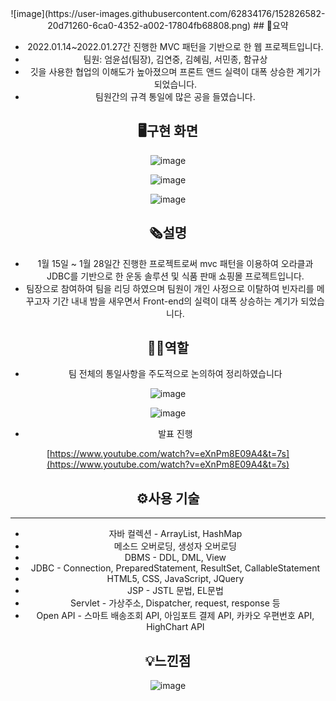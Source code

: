 <div align=center>
![image](https://user-images.githubusercontent.com/62834176/152826582-20d71260-6ca0-4352-a002-17804fb68808.png)
## 📜요약



- 2022.01.14~2022.01.27간 진행한 MVC 패턴을 기반으로 한 웹 프로젝트입니다.
- 팀원: 엄윤섭(팀장), 김연중, 김혜림, 서민종, 함규상
- 깃을 사용한 협업의 이해도가 높아졌으며 프론트 앤드 실력이 대폭 상승한 계기가 되었습니다.
- 팀원간의 규격 통일에 많은 공을 들였습니다.

## 🖥구현 화면

![image](https://user-images.githubusercontent.com/62834176/152824790-ead2bca5-1c69-4895-9937-4c8fae5d43e4.png)


![image](https://user-images.githubusercontent.com/62834176/152824852-b5e22929-da2d-491e-acdc-6b69b14f8bff.png)


![image](https://user-images.githubusercontent.com/62834176/152824916-fe57b138-8c11-4cfd-a018-7567aab8efec.png)


## **🗞설명**


- 1월 15일 ~ 1월 28일간 진행한 프로젝트로써 mvc 패턴을 이용하여 오라클과 JDBC를 기반으로 한 운동 솔루션 및 식품 판매 쇼핑몰 프로젝트입니다.
- 팀장으로 참여하여 팀을 리딩 하였으며 팀원이 개인 사정으로 이탈하여 빈자리를 메꾸고자 기간 내내 밤을 새우면서 Front-end의 실력이 대폭 상승하는 계기가 되었습니다.

## **🙋‍♂️역할**


- 팀 전체의 통일사항을 주도적으로 논의하여 정리하였습니다

![image](https://user-images.githubusercontent.com/62834176/152825006-6b45dedc-6092-4555-87e3-ae6ed9101ed5.png)

![image](https://user-images.githubusercontent.com/62834176/152825069-39f503c3-4a1d-49b8-bc9e-ca92e97b1b02.png)

- 발표 진행

[https://www.youtube.com/watch?v=eXnPm8E09A4&t=7s](https://www.youtube.com/watch?v=eXnPm8E09A4&t=7s)

## **⚙️사용 기술**

---

- 자바 컬렉션 - ArrayList<T>, HashMap<T>
- 메소드 오버로딩, 생성자 오버로딩
- DBMS - DDL, DML, View
- JDBC - Connection, PreparedStatement, ResultSet, CallableStatement
- HTML5, CSS, JavaScript, JQuery
- JSP - JSTL 문법, EL문법
- Servlet - 가상주소, Dispatcher, request, response 등
- Open API - 스마트 배송조회 API, 아임포트 결제 API, 카카오 우편번호 API, HighChart API

## **💡느낀점**



![image](https://user-images.githubusercontent.com/62834176/152825212-a457a97e-6a08-465c-b78d-d6578c2bc803.png)
  </div>
